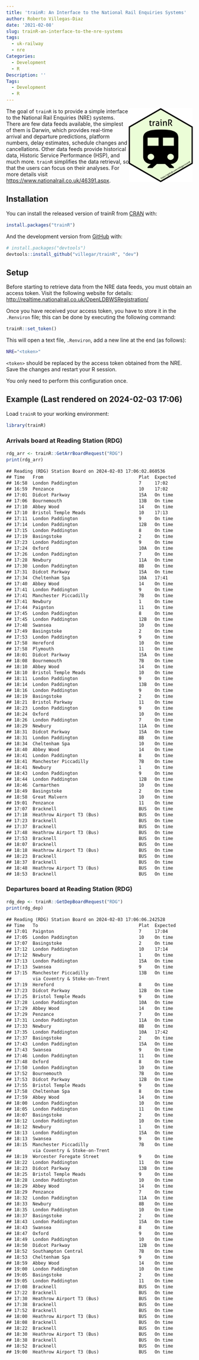 ```yaml
---
title: 'trainR: An Interface to the National Rail Enquiries Systems'
author: Roberto Villegas-Diaz
date: '2021-02-08'
slug: trainR-an-interface-to-the-nre-systems
tags:
  - uk-railway
  - nre
Categories:
  - Development
  - R
Description: ''
Tags:
  - Development
  - R
---
```


<img src="https://raw.githubusercontent.com/villegar/trainR/main/inst/images/logo.png" alt="logo" align="right" height=200px/>

The goal of `trainR` is to provide a simple interface to the 
National Rail Enquiries (NRE) systems. There are few data feeds 
available, the simplest of them is Darwin, which provides real-time 
arrival and departure predictions, platform numbers, delay estimates, 
schedule changes and cancellations. Other data feeds provide historical 
data, Historic Service Performance (HSP), and much more. `trainR` 
simplifies the data retrieval, so that the users can focus on their 
analyses. For more details visit 
https://www.nationalrail.co.uk/46391.aspx.

## Installation

You can install the released version of trainR from [CRAN](https://CRAN.R-project.org) with:

``` r
install.packages("trainR")
```

And the development version from [GitHub](https://github.com/) with:

``` r
# install.packages("devtools")
devtools::install_github("villegar/trainR", "dev")
```

## Setup
Before starting to retrieve data from the NRE data feeds, you must obtain an access token. 
Visit the following website for details: http://realtime.nationalrail.co.uk/OpenLDBWSRegistration/

Once you have received your access token, you have to store it in the `.Renviron` file; this can be 
done by executing the following command:


```r
trainR::set_token()
```

This will open a text file, `.Renviron`, add a new line at the end (as follows):

```bash
NRE="<token>"
```

`<token>` should be replaced by the access token obtained from the NRE. Save the changes and restart 
your R session.

You only need to perform this configuration once.

## Example (Last rendered on 2024-02-03 17:06)

Load `trainR` to your working environment:

```r
library(trainR)
```

### Arrivals board at Reading Station (RDG)


```r
rdg_arr <- trainR::GetArrBoardRequest("RDG")
print(rdg_arr)
```

```
## Reading (RDG) Station Board on 2024-02-03 17:06:02.860536
## Time   From                                    Plat  Expected
## 16:58  London Paddington                       7     17:02
## 16:59  Penzance                                10    17:02
## 17:01  Didcot Parkway                          15A   On time
## 17:06  Bournemouth                             13B   On time
## 17:10  Abbey Wood                              14    On time
## 17:10  Bristol Temple Meads                    10    17:13
## 17:11  London Paddington                       9     On time
## 17:14  London Paddington                       12B   On time
## 17:15  London Paddington                       8     On time
## 17:19  Basingstoke                             2     On time
## 17:23  London Paddington                       9     On time
## 17:24  Oxford                                  10A   On time
## 17:26  London Paddington                       7     On time
## 17:28  Newbury                                 11A   On time
## 17:30  London Paddington                       8B    On time
## 17:31  Didcot Parkway                          15A   On time
## 17:34  Cheltenham Spa                          10A   17:41
## 17:40  Abbey Wood                              14    On time
## 17:41  London Paddington                       9     On time
## 17:41  Manchester Piccadilly                   7B    On time
## 17:41  Newbury                                 1     On time
## 17:44  Paignton                                11    On time
## 17:45  London Paddington                       8     On time
## 17:45  London Paddington                       12B   On time
## 17:48  Swansea                                 10    On time
## 17:49  Basingstoke                             2     On time
## 17:53  London Paddington                       9     On time
## 17:58  Hereford                                10    On time
## 17:58  Plymouth                                11    On time
## 18:01  Didcot Parkway                          15A   On time
## 18:08  Bournemouth                             7B    On time
## 18:10  Abbey Wood                              14    On time
## 18:10  Bristol Temple Meads                    10    On time
## 18:11  London Paddington                       9     On time
## 18:14  London Paddington                       13B   On time
## 18:16  London Paddington                       9     On time
## 18:19  Basingstoke                             2     On time
## 18:21  Bristol Parkway                         11    On time
## 18:23  London Paddington                       9     On time
## 18:24  Oxford                                  10    On time
## 18:26  London Paddington                       7     On time
## 18:29  Newbury                                 11A   On time
## 18:31  Didcot Parkway                          15A   On time
## 18:31  London Paddington                       8B    On time
## 18:34  Cheltenham Spa                          10    On time
## 18:40  Abbey Wood                              14    On time
## 18:41  London Paddington                       8     On time
## 18:41  Manchester Piccadilly                   7B    On time
## 18:41  Newbury                                 1     On time
## 18:43  London Paddington                       9     On time
## 18:44  London Paddington                       12B   On time
## 18:46  Carmarthen                              10    On time
## 18:49  Basingstoke                             2     On time
## 18:58  Great Malvern                           10    On time
## 19:01  Penzance                                11    On time
## 17:07  Bracknell                               BUS   On time
## 17:18  Heathrow Airport T3 (Bus)               BUS   On time
## 17:23  Bracknell                               BUS   On time
## 17:37  Bracknell                               BUS   On time
## 17:48  Heathrow Airport T3 (Bus)               BUS   On time
## 17:53  Bracknell                               BUS   On time
## 18:07  Bracknell                               BUS   On time
## 18:18  Heathrow Airport T3 (Bus)               BUS   On time
## 18:23  Bracknell                               BUS   On time
## 18:37  Bracknell                               BUS   On time
## 18:48  Heathrow Airport T3 (Bus)               BUS   On time
## 18:53  Bracknell                               BUS   On time
```

### Departures board at Reading Station (RDG)


```r
rdg_dep <- trainR::GetDepBoardRequest("RDG")
print(rdg_dep)
```

```
## Reading (RDG) Station Board on 2024-02-03 17:06:06.242528
## Time   To                                      Plat  Expected
## 17:01  Paignton                                7     17:04
## 17:05  London Paddington                       10    On time
## 17:07  Basingstoke                             2     On time
## 17:12  London Paddington                       10    17:14
## 17:12  Newbury                                 1     On time
## 17:13  London Paddington                       15A   On time
## 17:13  Swansea                                 9     On time
## 17:15  Manchester Piccadilly                   13B   On time
##        via Coventry & Stoke-on-Trent           
## 17:19  Hereford                                8     On time
## 17:23  Didcot Parkway                          12B   On time
## 17:25  Bristol Temple Meads                    9     On time
## 17:28  London Paddington                       10A   On time
## 17:29  Abbey Wood                              14    On time
## 17:29  Penzance                                7     On time
## 17:31  London Paddington                       11A   On time
## 17:33  Newbury                                 8B    On time
## 17:35  London Paddington                       10A   17:42
## 17:37  Basingstoke                             2     On time
## 17:43  London Paddington                       15A   On time
## 17:43  Swansea                                 9     On time
## 17:46  London Paddington                       11    On time
## 17:48  Oxford                                  8     On time
## 17:50  London Paddington                       10    On time
## 17:52  Bournemouth                             7B    On time
## 17:53  Didcot Parkway                          12B   On time
## 17:55  Bristol Temple Meads                    9     On time
## 17:58  Cheltenham Spa                          8     On time
## 17:59  Abbey Wood                              14    On time
## 18:00  London Paddington                       10    On time
## 18:05  London Paddington                       11    On time
## 18:07  Basingstoke                             2     On time
## 18:12  London Paddington                       10    On time
## 18:12  Newbury                                 1     On time
## 18:13  London Paddington                       15A   On time
## 18:13  Swansea                                 9     On time
## 18:15  Manchester Piccadilly                   7B    On time
##        via Coventry & Stoke-on-Trent           
## 18:19  Worcester Foregate Street               9     On time
## 18:22  London Paddington                       11    On time
## 18:23  Didcot Parkway                          13B   On time
## 18:25  Bristol Temple Meads                    9     On time
## 18:28  London Paddington                       10    On time
## 18:29  Abbey Wood                              14    On time
## 18:29  Penzance                                7     On time
## 18:32  London Paddington                       11A   On time
## 18:33  Newbury                                 8B    On time
## 18:35  London Paddington                       10    On time
## 18:37  Basingstoke                             2     On time
## 18:43  London Paddington                       15A   On time
## 18:43  Swansea                                 8     On time
## 18:47  Oxford                                  9     On time
## 18:49  London Paddington                       10    On time
## 18:50  Didcot Parkway                          12B   On time
## 18:52  Southampton Central                     7B    On time
## 18:53  Cheltenham Spa                          9     On time
## 18:59  Abbey Wood                              14    On time
## 19:00  London Paddington                       10    On time
## 19:05  Basingstoke                             2     On time
## 19:05  London Paddington                       11    On time
## 17:08  Bracknell                               BUS   On time
## 17:22  Bracknell                               BUS   On time
## 17:30  Heathrow Airport T3 (Bus)               BUS   On time
## 17:38  Bracknell                               BUS   On time
## 17:52  Bracknell                               BUS   On time
## 18:00  Heathrow Airport T3 (Bus)               BUS   On time
## 18:08  Bracknell                               BUS   On time
## 18:22  Bracknell                               BUS   On time
## 18:30  Heathrow Airport T3 (Bus)               BUS   On time
## 18:38  Bracknell                               BUS   On time
## 18:52  Bracknell                               BUS   On time
## 19:00  Heathrow Airport T3 (Bus)               BUS   On time
```
